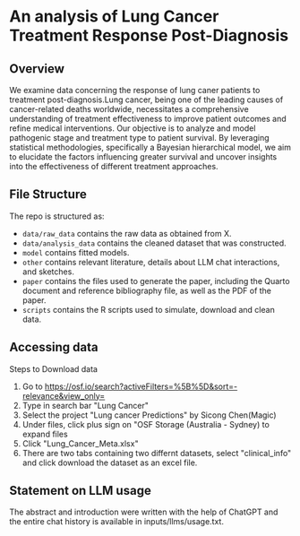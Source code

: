 # An analysis of Lung Cancer Treatment Response Post-Diagnosis

## Overview

We examine data concerning the response of lung caner patients to treatment post-diagnosis.Lung cancer, being one of the leading causes of cancer-related deaths worldwide, necessitates a comprehensive understanding of treatment effectiveness to improve patient outcomes and refine medical interventions. Our  objective is to analyze and model pathogenic stage and treatment type to patient survival. By leveraging statistical methodologies, specifically a Bayesian hierarchical model, we aim to elucidate the factors influencing greater survival and uncover insights into the effectiveness of different treatment approaches.

## File Structure

The repo is structured as:
-   `data/raw_data` contains the raw data as obtained from X.
-   `data/analysis_data` contains the cleaned dataset that was constructed.
-   `model` contains fitted models. 
-   `other` contains relevant literature, details about LLM chat interactions, and sketches.
-   `paper` contains the files used to generate the paper, including the Quarto document and reference bibliography file, as well as the PDF of the paper. 
-   `scripts` contains the R scripts used to simulate, download and clean data.

## Accessing data

Steps to Download data
1. Go to https://osf.io/search?activeFilters=%5B%5D&sort=-relevance&view_only= 
2. Type in search bar "Lung Cancer"
3. Select the project "Lung cancer Predictions" by Sicong Chen(Magic)
4. Under files, click  plus sign on "OSF Storage (Australia - Sydney) to expand 
files 
5. Click "Lung_Cancer_Meta.xlsx" 
6. There are two tabs containing two differnt datasets, select "clinical_info" 
and click download the dataset as an excel file. 

## Statement on LLM usage
The abstract and introduction were written with the help of ChatGPT and the entire chat history is available in inputs/llms/usage.txt.


